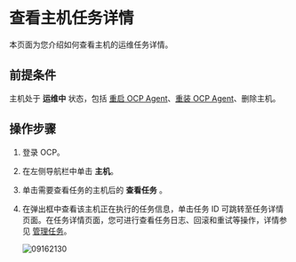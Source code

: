 # 查看主机任务详情

本页面为您介绍如何查看主机的运维任务详情。

## 前提条件

主机处于 **运维中** 状态，包括 [重启 OCP Agent](400.restart-the-ocp-agent.md)、[重装 OCP Agent](500.reinstall-ocp-agent.md)、删除主机。

## 操作步骤

1. 登录 OCP。

2. 在左侧导航栏中单击 **主机**。

3. 单击需要查看任务的主机后的 **查看任务** 。

4. 在弹出框中查看该主机正在执行的任务信息，单击任务 ID 可跳转至任务详情页面。在任务详情页面，您可进行查看任务日志、回滚和重试等操作，详情参见 [管理任务](../1600.system-management-features/100.manage-tasks.md)。

   ![09162130](https://obbusiness-private.oss-cn-shanghai.aliyuncs.com/doc/img/ocp/421/%E6%B7%BB%E5%8A%A0%E4%BB%BB%E5%8A%A1id.png)
